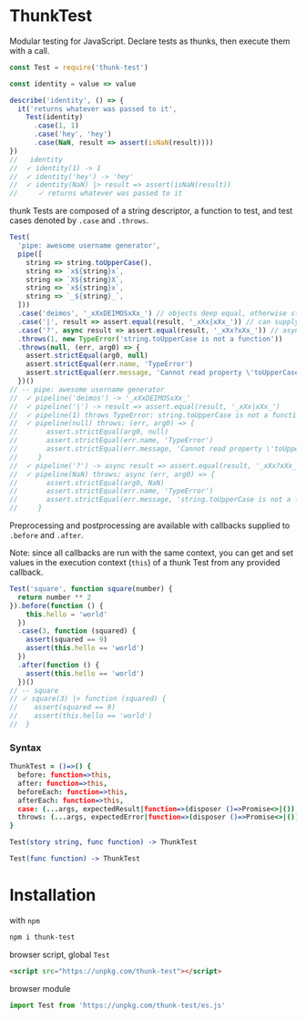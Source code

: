 # ThunkTest
Modular testing for JavaScript. Declare tests as thunks, then execute them with a call.

```javascript
const Test = require('thunk-test')

const identity = value => value

describe('identity', () => {
  it('returns whatever was passed to it',
    Test(identity)
      .case(1, 1)
      .case('hey', 'hey')
      .case(NaN, result => assert(isNaN(result))))
})
//   identity
//  ✓ identity(1) -> 1
//  ✓ identity('hey') -> 'hey'
//  ✓ identity(NaN) |> result => assert(isNaN(result))
//     ✓ returns whatever was passed to it
```

thunk Tests are composed of a string descriptor, a function to test, and test cases denoted by `.case` and `.throws`.

```javascript
Test(
  'pipe: awesome username generator',
  pipe([
    string => string.toUpperCase(),
    string => `x${string}x`,
    string => `X${string}X`,
    string => `x${string}x`,
    string => `_${string}_`,
  ]))
  .case('deimos', '_xXxDEIMOSxXx_') // objects deep equal, otherwise strict equal
  .case('|', result => assert.equal(result, '_xXx|xXx_')) // can supply a callback
  .case('?', async result => assert.equal(result, '_xXx?xXx_')) // async ok
  .throws(1, new TypeError('string.toUpperCase is not a function'))
  .throws(null, (err, arg0) => {
    assert.strictEqual(arg0, null)
    assert.strictEqual(err.name, 'TypeError')
    assert.strictEqual(err.message, 'Cannot read property \'toUpperCase\' of null')
  })()
// -- pipe: awesome username generator
//  ✓ pipeline('deimos') -> '_xXxDEIMOSxXx_'
//  ✓ pipeline('|') -> result => assert.equal(result, '_xXx|xXx_')
//  ✓ pipeline(1) throws TypeError: string.toUpperCase is not a function
//  ✓ pipeline(null) throws; (err, arg0) => {
//       assert.strictEqual(arg0, null)
//       assert.strictEqual(err.name, 'TypeError')
//       assert.strictEqual(err.message, 'Cannot read property \'toUpperCase\' of null')
//     }
//  ✓ pipeline('?') -> async result => assert.equal(result, '_xXx?xXx_')
//  ✓ pipeline(NaN) throws; async (err, arg0) => {
//       assert.strictEqual(arg0, NaN)
//       assert.strictEqual(err.name, 'TypeError')
//       assert.strictEqual(err.message, 'string.toUpperCase is not a function')
//     }
```

Preprocessing and postprocessing are available with callbacks supplied to `.before` and `.after`.

Note: since all callbacks are run with the same context, you can get and set values in the execution context (`this`) of a thunk Test from any provided callback.

```javascript
Test('square', function square(number) {
  return number ** 2
}).before(function () {
    this.hello = 'world'
  })
  .case(3, function (squared) {
    assert(squared == 9)
    assert(this.hello == 'world')
  })
  .after(function () {
    assert(this.hello == 'world')
  })()
// -- square
// ✓ square(3) |> function (squared) {
//    assert(squared == 9)
//    assert(this.hello == 'world')
//  }
```

### Syntax
```coffeescript
ThunkTest = ()=>() {
  before: function=>this,
  after: function=>this,
  beforeEach: function=>this,
  afterEach: function=>this,
  case: (...args, expectedResult|function=>(disposer ()=>Promise<>|())|())=>this,
  throws: (...args, expectedError|function=>(disposer ()=>Promise<>|())|())=>this,
}

Test(story string, func function) -> ThunkTest

Test(func function) -> ThunkTest
```

# Installation
with `npm`
```bash
npm i thunk-test
```

browser script, global `Test`
```html
<script src="https://unpkg.com/thunk-test"></script>
```

browser module
```javascript
import Test from 'https://unpkg.com/thunk-test/es.js'
```

